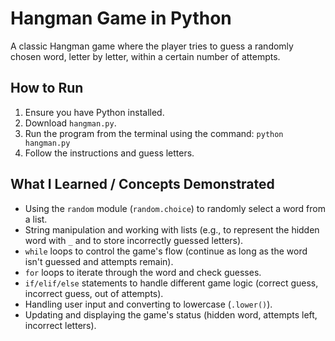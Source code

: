 # Hangman Game in Python

A classic Hangman game where the player tries to guess a randomly chosen word, letter by letter, within a certain number of attempts.

## How to Run
1. Ensure you have Python installed.
2. Download `hangman.py`.
3. Run the program from the terminal using the command: `python hangman.py`
4. Follow the instructions and guess letters.

## What I Learned / Concepts Demonstrated
* Using the `random` module (`random.choice`) to randomly select a word from a list.
* String manipulation and working with lists (e.g., to represent the hidden word with `_` and to store incorrectly guessed letters).
* `while` loops to control the game's flow (continue as long as the word isn't guessed and attempts remain).
* `for` loops to iterate through the word and check guesses.
* `if/elif/else` statements to handle different game logic (correct guess, incorrect guess, out of attempts).
* Handling user input and converting to lowercase (`.lower()`).
* Updating and displaying the game's status (hidden word, attempts left, incorrect letters).
